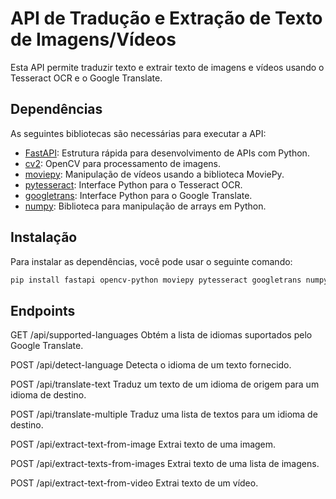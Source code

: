 # API de Tradução e Extração de Texto de Imagens/Vídeos

Esta API permite traduzir texto e extrair texto de imagens e vídeos usando o Tesseract OCR e o Google Translate.

## Dependências

As seguintes bibliotecas são necessárias para executar a API:

- [FastAPI](https://fastapi.tiangolo.com/): Estrutura rápida para desenvolvimento de APIs com Python.
- [cv2](https://pypi.org/project/opencv-python/): OpenCV para processamento de imagens.
- [moviepy](https://zulko.github.io/moviepy/): Manipulação de vídeos usando a biblioteca MoviePy.
- [pytesseract](https://pypi.org/project/pytesseract/): Interface Python para o Tesseract OCR.
- [googletrans](https://pypi.org/project/googletrans/): Interface Python para o Google Translate.
- [numpy](https://numpy.org/): Biblioteca para manipulação de arrays em Python.

## Instalação

Para instalar as dependências, você pode usar o seguinte comando:

```bash
pip install fastapi opencv-python moviepy pytesseract googletrans numpy
```

## Endpoints
GET /api/supported-languages
Obtém a lista de idiomas suportados pelo Google Translate.

POST /api/detect-language
Detecta o idioma de um texto fornecido.

POST /api/translate-text
Traduz um texto de um idioma de origem para um idioma de destino.

POST /api/translate-multiple
Traduz uma lista de textos para um idioma de destino.

POST /api/extract-text-from-image
Extrai texto de uma imagem.

POST /api/extract-texts-from-images
Extrai texto de uma lista de imagens.

POST /api/extract-text-from-video
Extrai texto de um vídeo.
